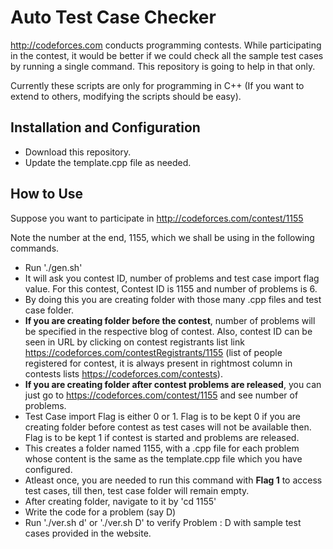 Auto Test Case Checker
=====================
http://codeforces.com conducts programming contests. While participating in the contest, it would be better if we could check all the sample test cases by running a single command. This repository is going to help in that only.

Currently these scripts are only for programming in C++ (If you want to extend to others, modifying the scripts should be easy).

Installation and Configuration
------------------------------
* Download this repository.
* Update the template.cpp file as needed.

How to Use
----------
Suppose you want to participate in http://codeforces.com/contest/1155

Note the number at the end, 1155, which we shall be using in the following commands.

* Run './gen.sh'
* It will ask you contest ID, number of problems and test case import flag value. For this contest, Contest ID is 1155 and number of problems is 6.
* By doing this you are creating folder with those many .cpp files and test case folder.
* **If you are creating folder before the contest**, number of problems will be specified in the respective blog of contest. Also, contest ID can be seen in URL by clicking on contest registrants list link https://codeforces.com/contestRegistrants/1155 (list of people registered for contest, it is always present in rightmost column in contests lists https://codeforces.com/contests).
* **If you are creating folder after contest problems are released**, you can just go to https://codeforces.com/contest/1155 and see number of problems.
* Test Case import Flag is either 0 or 1. Flag is to be kept 0 if you are creating folder before contest as test cases will not be available then. Flag is to be kept 1 if contest is started and problems are released.
* This creates a folder named 1155, with a .cpp file for each problem whose content is the same as the template.cpp file which you have configured.
* Atleast once, you are needed to run this command with **Flag 1** to access test cases, till then, test case folder will remain empty.
* After creating folder, navigate to it by 'cd 1155'
* Write the code for a problem (say D)
* Run './ver.sh d' or './ver.sh D' to verify Problem : D with sample test cases provided in the website.
